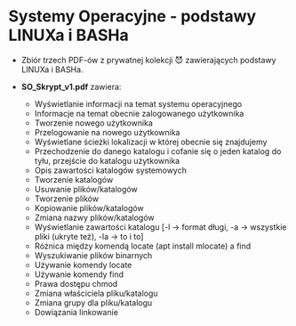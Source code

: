 # Systemy Operacyjne - podstawy LINUXa i BASHa
- Zbiór trzech PDF-ów z prywatnej kolekcji 😈 zawierających podstawy LINUXa i BASHa.

- <strong>SO_Skrypt_v1.pdf</strong> zawiera:
  - Wyświetlanie informacji na temat systemu operacyjnego
  - Informacje na temat obecnie zalogowanego użytkownika
  - Tworzenie nowego użytkownika
  - Przelogowanie na nowego użytkownika
  - Wyświetlane ścieżki lokalizacji w której obecnie się znajdujemy
  - Przechodzenie do danego katalogu i cofanie się o jeden katalog do tyłu, przejście do katalogu użytkownika
  - Opis zawartości katalogów systemowych
  - Tworzenie katalogów
  - Usuwanie plików/katalogów
  - Tworzenie plików
  - Kopiowanie plików/katalogów
  - Zmiana nazwy plików/katalogów
  - Wyświetlanie zawartości katalogu [-l -> format długi, -a -> wszystkie pliki (ukryte też), -la -> to i to]
  - Różnica między komendą locate (apt install mlocate) a find
  - Wyszukiwanie plików binarnych
  - Używanie komendy locate
  - Używanie komendy find
  - Prawa dostępu chmod
  - Zmiana właściciela pliku/katalogu
  - Zmiana grupy dla pliku/katalogu
  - Dowiązania linkowanie
 
